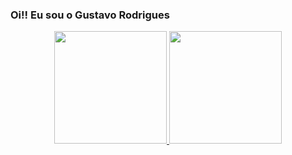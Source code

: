 ### Oi!! Eu sou o Gustavo Rodrigues

<div align="center">
  <a href="https://github.com/GuGitt">
  <img height="180em" src="https://github-readme-stats.vercel.app/api?username=GuGitt&show_icons=true&theme=dark&include_all_commits=true&count_private=true"/>
  <img height="180em" src="https://github-readme-stats.vercel.app/api/top-langs/?username=GuGitt&layout=compact&langs_count=7&theme=dark"/>
</div>



